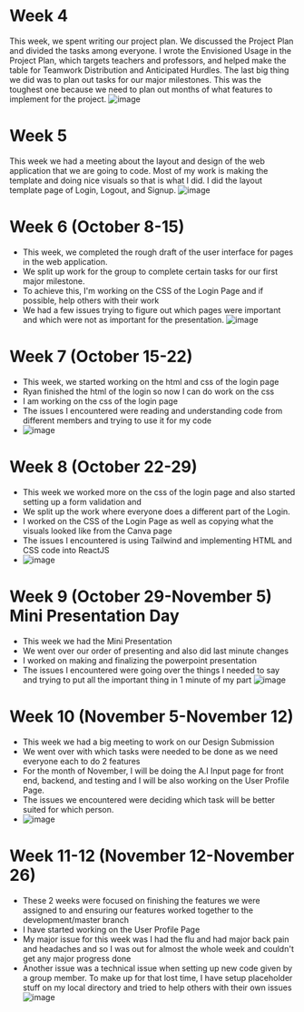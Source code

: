 # Week 4

This week, we spent writing our project plan. We discussed the Project Plan and divided the tasks among everyone. I wrote the Envisioned Usage in the Project Plan, which targets teachers and professors, and helped make the table for Teamwork Distribution and Anticipated Hurdles. The last big thing we did was to plan out tasks for our major milestones. This was the toughest one because we need to plan out months of what features to implement for the project.
![image](https://github.com/COSC-499-W2023/year-long-project-team-11/assets/60246855/1a35de33-cf51-43e8-a9ab-54e1b9096079)

# Week 5

This week we had a meeting about the layout and design of the web application that we are going to code. Most of my work is making the template and doing nice visuals so that is what I did. I did the layout template page of Login, Logout, and Signup.
![image](https://github.com/COSC-499-W2023/year-long-project-team-11/assets/60246855/6f5a8acd-4e39-475a-b55b-dafc5e1a53f9)

# Week 6 (October 8-15)

- This week, we completed the rough draft of the user interface for pages in the web application.
- We split up work for the group to complete certain tasks for our first major milestone.
- To achieve this, I'm working on the CSS of the Login Page and if possible, help others with their work
- We had a few issues trying to figure out which pages were important and which were not as important for the presentation.
  ![image](https://github.com/COSC-499-W2023/year-long-project-team-11/assets/60246855/387cf2a2-82eb-40f9-811e-159e6ac930a2)

# Week 7 (October 15-22)

- This week, we started working on the html and css of the login page
- Ryan finished the html of the login so now I can do work on the css
- I am working on the css of the login page
- The issues I encountered were reading and understanding code from different members and trying to use it for my code
- ![image](https://github.com/COSC-499-W2023/year-long-project-team-11/assets/60246855/d2b23239-213f-47d8-aa5a-6b638b0245f8)

# Week 8 (October 22-29)

- This week we worked more on the css of the login page and also started setting up a form validation and 
- We split up the work where everyone does a different part of the Login.
- I worked on the CSS of the Login Page as well as copying what the visuals looked like from the Canva page
- The issues I encountered is using Tailwind and implementing HTML and CSS code into ReactJS
- ![image](https://github.com/COSC-499-W2023/year-long-project-team-11/assets/60246855/26d8cb56-2c5f-4cac-9c76-ecadb8b3cfef)

# Week 9 (October 29-November 5) Mini Presentation Day
- This week we had the Mini Presentation
- We went over our order of presenting and also did last minute changes
- I worked on making and finalizing the powerpoint presentation
- The issues I encountered were going over the things I needed to say and trying to put all the important thing in 1 minute of my part
![image](https://github.com/COSC-499-W2023/year-long-project-team-11/assets/60246855/ddef838d-c2f6-42b9-b230-de860c2505b6)

# Week 10 (November 5-November 12)
- This week we had a big meeting to work on our Design Submission
- We went over with which tasks were needed to be done as we need everyone each to do 2 features
- For the month of November, I will be doing the A.I Input page for front end, backend, and testing and I will be also working on the User Profile Page.
- The issues we encountered were deciding which task will be better suited for which person.
- ![image](https://github.com/COSC-499-W2023/year-long-project-team-11/assets/60246855/99e18f0f-ee42-4e8e-bdbe-ffb6b1ad9646)
 
# Week 11-12 (November 12-November 26) 
- These 2 weeks were focused on finishing the features we were assigned to and ensuring our features worked together to the development/master branch
- I have started working on the User Profile Page
- My major issue for this week was I had the flu and had major back pain and headaches and so I was out for almost the whole week and couldn't get any major progress done
- Another issue was a technical issue when setting up new code given by a group member. To make up for that lost time, I have setup placeholder stuff on my local directory and tried to help others with their own issues
![image](https://github.com/COSC-499-W2023/year-long-project-team-11/assets/60246855/5eeaa1fe-6d3d-4606-92f5-0e5bd30fbf35)

